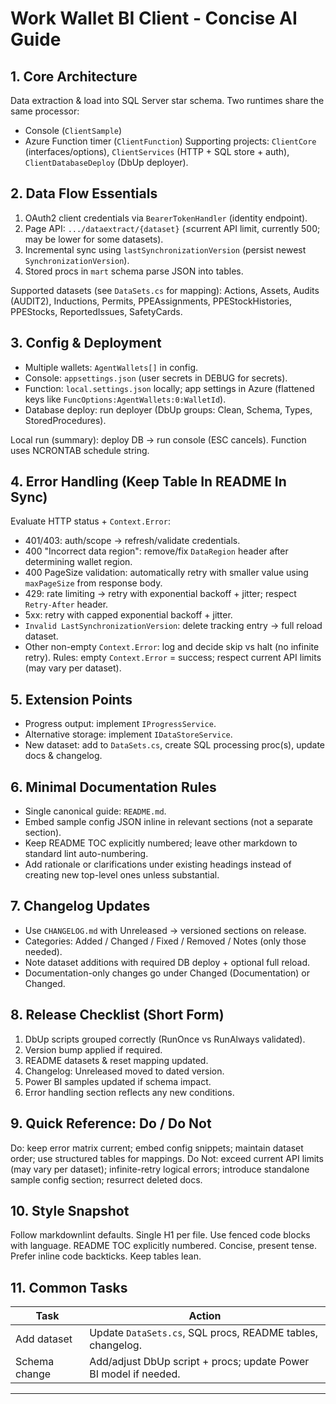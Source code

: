 # Work Wallet BI Client - Concise AI Guide

## 1. Core Architecture
Data extraction & load into SQL Server star schema. Two runtimes share the same processor:
- Console (`ClientSample`)
- Azure Function timer (`ClientFunction`)
Supporting projects: `ClientCore` (interfaces/options), `ClientServices` (HTTP + SQL store + auth), `ClientDatabaseDeploy` (DbUp deployer).

## 2. Data Flow Essentials
1. OAuth2 client credentials via `BearerTokenHandler` (identity endpoint).
2. Page API: `.../dataextract/{dataset}` (≤current API limit, currently 500; may be lower for some datasets).
3. Incremental sync using `lastSynchronizationVersion` (persist newest `SynchronizationVersion`).
4. Stored procs in `mart` schema parse JSON into tables.

Supported datasets (see `DataSets.cs` for mapping): Actions, Assets, Audits (AUDIT2), Inductions, Permits, PPEAssignments, PPEStockHistories, PPEStocks, ReportedIssues, SafetyCards.

## 3. Config & Deployment
- Multiple wallets: `AgentWallets[]` in config.
- Console: `appsettings.json` (user secrets in DEBUG for secrets).
- Function: `local.settings.json` locally; app settings in Azure (flattened keys like `FuncOptions:AgentWallets:0:WalletId`).
- Database deploy: run deployer (DbUp groups: Clean, Schema, Types, StoredProcedures).

Local run (summary): deploy DB → run console (ESC cancels). Function uses NCRONTAB schedule string.

## 4. Error Handling (Keep Table In README In Sync)
Evaluate HTTP status + `Context.Error`:
- 401/403: auth/scope → refresh/validate credentials.
- 400 "Incorrect data region": remove/fix `DataRegion` header after determining wallet region.
- 400 PageSize validation: automatically retry with smaller value using `maxPageSize` from response body.
- 429: rate limiting → retry with exponential backoff + jitter; respect `Retry-After` header.
- 5xx: retry with capped exponential backoff + jitter.
- `Invalid LastSynchronizationVersion`: delete tracking entry → full reload dataset.
- Other non-empty `Context.Error`: log and decide skip vs halt (no infinite retry).
Rules: empty `Context.Error` = success; respect current API limits (may vary per dataset).

## 5. Extension Points
- Progress output: implement `IProgressService`.
- Alternative storage: implement `IDataStoreService`.
- New dataset: add to `DataSets.cs`, create SQL processing proc(s), update docs & changelog.

## 6. Minimal Documentation Rules
- Single canonical guide: `README.md`.
- Embed sample config JSON inline in relevant sections (not a separate section).
- Keep README TOC explicitly numbered; leave other markdown to standard lint auto-numbering.
- Add rationale or clarifications under existing headings instead of creating new top-level ones unless substantial.

## 7. Changelog Updates
- Use `CHANGELOG.md` with Unreleased → versioned sections on release.
- Categories: Added / Changed / Fixed / Removed / Notes (only those needed).
- Note dataset additions with required DB deploy + optional full reload.
- Documentation-only changes go under Changed (Documentation) or Changed.

## 8. Release Checklist (Short Form)
1. DbUp scripts grouped correctly (RunOnce vs RunAlways validated).
2. Version bump applied if required.
3. README datasets & reset mapping updated.
4. Changelog: Unreleased moved to dated version.
5. Power BI samples updated if schema impact.
6. Error handling section reflects any new conditions.

## 9. Quick Reference: Do / Do Not
Do: keep error matrix current; embed config snippets; maintain dataset order; use structured tables for mappings.
Do Not: exceed current API limits (may vary per dataset); infinite-retry logical errors; introduce standalone sample config section; resurrect deleted docs.

## 10. Style Snapshot
Follow markdownlint defaults. Single H1 per file. Use fenced code blocks with language. README TOC explicitly numbered. Concise, present tense. Prefer inline code backticks. Keep tables lean.

## 11. Common Tasks
| Task | Action |
| --- | --- |
| Add dataset | Update `DataSets.cs`, SQL procs, README tables, changelog. |
| Schema change | Add/adjust DbUp script + procs; update Power BI model if needed. |

---
